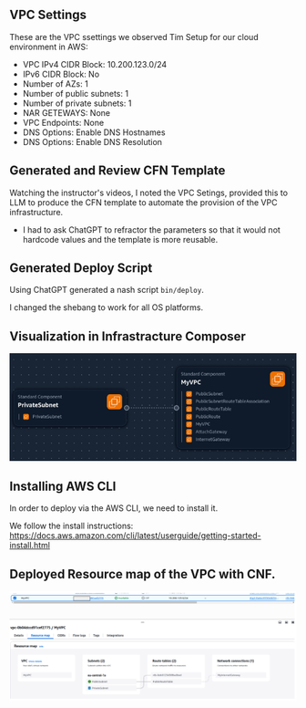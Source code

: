 ## VPC Settings

These are the VPC ssettings we observed Tim Setup for our cloud environment in AWS:

- VPC IPv4 CIDR Block: 10.200.123.0/24
- IPv6 CIDR Block: No
- Number of AZs: 1
- Number of public subnets: 1
- Number of private subnets: 1
- NAR GETEWAYS: None
- VPC Endpoints: None
- DNS Options: Enable DNS Hostnames
- DNS Options: Enable DNS Resolution

## Generated and Review CFN Template

Watching the instructor's videos, I noted the VPC Setings, provided this to LLM to produce the CFN template to automate the provision of the VPC  infrastructure.

- I had to ask ChatGPT to refractor the parameters so that it would not hardcode values and the template is more reusable.

## Generated Deploy Script

Using ChatGPT generated a nash script `bin/deploy`.

I changed the shebang to work for all OS platforms.

##  Visualization in Infrastracture Composer

![](assets/aws_infr_composer.png)

## Installing AWS CLI 

In order to deploy via the AWS CLI, we need to install it.

We follow the install instructions:
https://docs.aws.amazon.com/cli/latest/userguide/getting-started-install.html

## Deployed Resource map of the VPC with CNF.
![](assets/aws_vpc.png)
